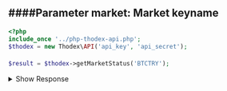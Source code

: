 ####Parameter
    market: Market keyname            
---
```php
<?php
include_once '../php-thodex-api.php';
$thodex = new Thodex\API('api_key', 'api_secret');
```

####
```php
$result = $thodex->getMarketStatus('BTCTRY');
```

<details>
 <summary>Show Response</summary>

    stdClass Object
    (
        [error] => 
        [result] => stdClass Object
            (
                [period] => 86400
                [last] => 145328.93
                [deal] => 51771759.56219956
                [open] => 141816
                [low] => 138200
                [close] => 145328.93
                [high] => 145998
                [volume] => 361.896084
            )
    
    )
</details>